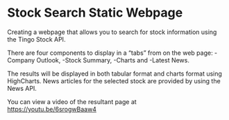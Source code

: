 # Stock Search Static Webpage

Creating a webpage that allows you to search for stock information using the Tingo Stock API. 

There are four components to display in a “tabs” from on the web page: 
-Company Outlook, 
-Stock Summary, 
-Charts and 
-Latest News.

The results will be displayed in both tabular format and charts format using HighCharts. 
News articles for the selected stock are provided by using the News API.

You can view a video of the resultant page at https://youtu.be/6srogwBaaw4
